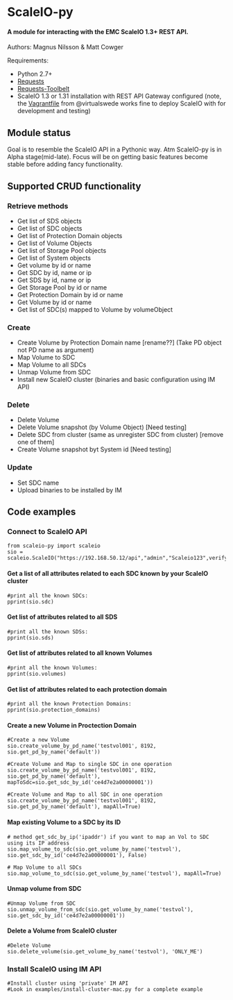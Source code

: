 # ScaleIO-py

#### A module for interacting with the EMC ScaleIO 1.3+ REST API.

Authors: Magnus Nilsson & Matt Cowger

Requirements:

* Python 2.7+
* [Requests](http://docs.python-requests.org/en/latest/)
* [Requests-Toolbelt](https://github.com/sigmavirus24/requests-toolbelt)
* ScaleIO 1.3 or 1.31 installation with REST API Gateway configured (note, the [Vagrantfile](https://github.com/virtualswede/vagrant-scaleio) from @virtualswede works fine to deploy ScaleIO with for development and testing)

## Module status
Goal is to resemble the ScaleIO API in a Pythonic way. Atm ScaleIO-py is in Alpha stage(mid-late). Focus will be on getting basic features become
stable before adding fancy functionality. 


## Supported CRUD functionality
### Retrieve methods
* Get list of SDS objects
* Get list of SDC objects
* Get list of Protection Domain objects
* Get list of Volume Objects
* Get list of Storage Pool objects
* Get list of System objects
* Get volume by id or name
* Get SDC by id, name or ip
* Get SDS by id, name or ip
* Get Storage Pool by id or name
* Get Protection Domain by id or name
* Get Volume by id or name
* Get list of SDC(s) mapped to Volume by volumeObject

### Create
* Create Volume by Protection Domain name [rename??] (Take PD object not PD name as argument)
* Map Volume to SDC
* Map Volume to all SDCs
* Unmap Volume from SDC
* Install new ScaleIO cluster (binaries and basic configuration using IM API)

### Delete
* Delete Volume
* Delete Volume snapshot (by Volume Object) [Need testing]
* Delete SDC from cluster (same as unregister SDC from cluster) [remove one of them]
* Create Volume snapshot byt System id [Need testing]

### Update
* Set SDC name
* Upload binaries to be installed by IM


## Code examples

### Connect to ScaleIO API
```
from scaleio-py import scaleio
sio = scaleio.ScaleIO("https://192.168.50.12/api","admin","Scaleio123",verify_ssl=False)
```

#### Get a list of all attributes related to each SDC known by your ScaleIO cluster
```
#print all the known SDCs:
pprint(sio.sdc)
```

#### Get list of attributes related to all SDS
```
#print all the known SDSs:
pprint(sio.sds)
```

#### Get list of attributes related to all known Volumes
```
#print all the known Volumes:
pprint(sio.volumes)
```

#### Get list of attributes related to each protection domain
```
#print all the known Protection Domains:
pprint(sio.protection_domains)
```

#### Create a new Volume in Proctection Domain
```
#Create a new Volume
sio.create_volume_by_pd_name('testvol001', 8192, sio.get_pd_by_name('default'))

#Create Volume and Map to single SDC in one operation
sio.create_volume_by_pd_name('testvol001', 8192, sio.get_pd_by_name('default'), mapToSdc=sio.get_sdc_by_id('ce4d7e2a00000001'))

#Create Volume and Map to all SDC in one operation
sio.create_volume_by_pd_name('testvol001', 8192, sio.get_pd_by_name('default'), mapAll=True)

```

#### Map existing Volume to a SDC by its ID
```
# method get_sdc_by_ip('ipaddr') if you want to map an Vol to SDC using its IP address
sio.map_volume_to_sdc(sio.get_volume_by_name('testvol'), sio.get_sdc_by_id('ce4d7e2a00000001'), False)

# Map Volume to all SDCs
sio.map_volume_to_sdc(sio.get_volume_by_name('testvol'), mapAll=True)
```

#### Unmap volume from SDC
```
#Unmap Volume from SDC
sio.unmap_volume_from_sdc(sio.get_volume_by_name('testvol'), sio.get_sdc_by_id('ce4d7e2a00000001'))
```

#### Delete a Volume from ScaleIO cluster
```
#Delete Volume
sio.delete_volume(sio.get_volume_by_name('testvol'), 'ONLY_ME')
```

### Install ScaleIO using IM API
```
#Install cluster using 'private' IM API
#Look in examples/install-cluster-mac.py for a complete example
```